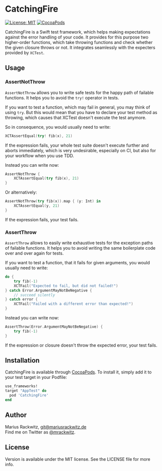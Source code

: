 # CatchingFire

[![License: MIT](https://img.shields.io/badge/license-MIT-blue.svg?style=flat)](https://github.com/mrackwitz/CatchingFire/blob/master/LICENSE)
[![CocoaPods](https://img.shields.io/cocoapods/v/CatchingFire.svg?style=flat)](https://github.com/mrackwitz/CatchingFire)

CatchingFire is a Swift test framework, which helps making expectations against the error handling of your code. It provides for this purpose two higher-order functions, which take throwing functions and check whether the given closure throws or not. It integrates seamlessly with the expecters provided by `XCTest`.

## Usage

### AssertNotThrow

`AssertNotThrow` allows you to write safe tests for the happy path of failable functions.
It helps you to avoid the `try!` operator in tests.

If you want to test a function, which may fail in general, you may think of using `try`.
But this would mean that you have to declare your test method as throwing, which causes that
XCTest doesn't execute the test anymore.

So in consequence, you would usually need to write:

```swift
XCTAssertEqual(try! fib(x), 21)
```

If the expression fails, your whole test suite doesn't execute further and aborts immediately,
which is very undesirable, especially on CI, but also for your workflow when you use TDD.

Instead you can write now:

```swift
AssertNotThrow {
    XCTAssertEqual(try fib(x), 21)
}
```

Or alternatively:

```swift
AssertNotThrow(try fib(x)).map { (y: Int) in
    XCTAssertEqual(y, 21)
}
```

If the expression fails, your test fails.

### AssertThrow

`AssertThrow` allows to easily write exhaustive tests for the exception paths of failable functions.
It helps you to avoid writing the same boilerplate code over and over again for tests.

If you want to test a function, that it fails for given arguments, you would usually need
to write:

```swift
do {
    try fib(-1)
    XCTFail("Expected to fail, but did not failed!")
} catch Error.ArgumentMayNotBeNegative {
    // succeed silently
} catch error {
    XCTFail("Failed with a different error than expected!")
}
```

Instead you can write now:

```swift
AssertThrow(Error.ArgumentMayNotBeNegative) {
    try fib(-1)
}
```

If the expression or closure doesn't throw the expected error, your test fails.


## Installation

CatchingFire is available through [CocoaPods](http://cocoapods.org). To install
it, simply add it to your test target in your Podfile:

```ruby
use_frameworks!
target "AppTest" do
  pod 'CatchingFire'
end
```


## Author

Marius Rackwitz, git@mariusrackwitz.de  
Find me on Twitter as [@mrackwitz](https://twitter.com/mrackwitz).


## License

Version is available under the MIT license. See the LICENSE file for more info.
